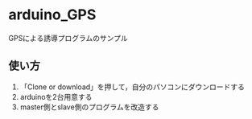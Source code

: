 # arduino_GPS
GPSによる誘導プログラムのサンプル

## 使い方
1. 「Clone or download」を押して，自分のパソコンにダウンロードする
2. arduinoを2台用意する
3. master側とslave側のプログラムを改造する
